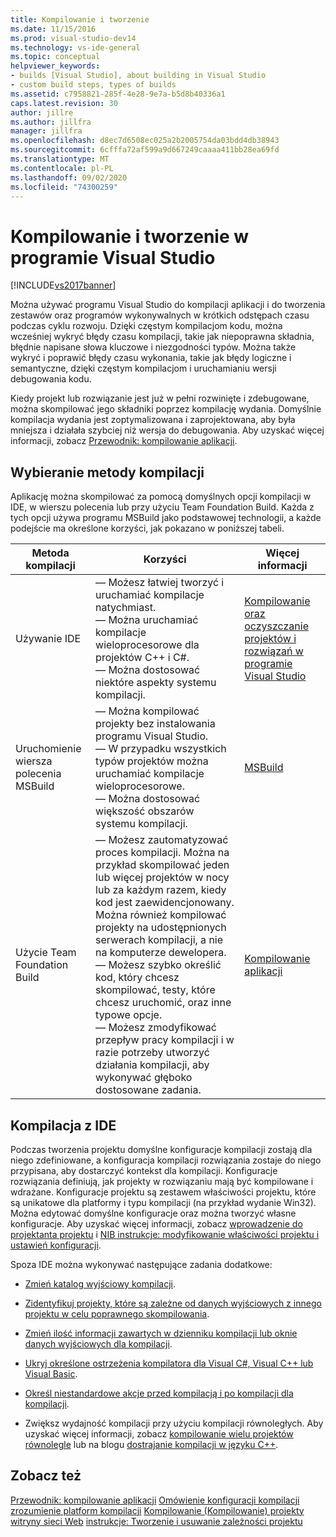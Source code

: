 ```yaml
---
title: Kompilowanie i tworzenie
ms.date: 11/15/2016
ms.prod: visual-studio-dev14
ms.technology: vs-ide-general
ms.topic: conceptual
helpviewer_keywords:
- builds [Visual Studio], about building in Visual Studio
- custom build steps, types of builds
ms.assetid: c7958821-285f-4e28-9e7a-b5d8b40336a1
caps.latest.revision: 30
author: jillre
ms.author: jillfra
manager: jillfra
ms.openlocfilehash: d8ec7d6508ec025a2b2005754da03bdd4db38943
ms.sourcegitcommit: 6cfffa72af599a9d667249caaaa411bb28ea69fd
ms.translationtype: MT
ms.contentlocale: pl-PL
ms.lasthandoff: 09/02/2020
ms.locfileid: "74300259"
---
```

# <a name="compiling-and-building-in-visual-studio"></a>Kompilowanie i tworzenie w programie Visual Studio
[!INCLUDE[vs2017banner](../includes/vs2017banner.md)]

Można używać programu Visual Studio do kompilacji aplikacji i do tworzenia zestawów oraz programów wykonywalnych w krótkich odstępach czasu podczas cyklu rozwoju. Dzięki częstym kompilacjom kodu, można wcześniej wykryć błędy czasu kompilacji, takie jak niepoprawna składnia, błędnie napisane słowa kluczowe i niezgodności typów. Można także wykryć i poprawić błędy czasu wykonania, takie jak błędy logiczne i semantyczne, dzięki częstym kompilacjom i uruchamianiu wersji debugowania kodu.

 Kiedy projekt lub rozwiązanie jest już w pełni rozwinięte i zdebugowane, można skompilować jego składniki poprzez kompilację wydania. Domyślnie kompilacja wydania jest zoptymalizowana i zaprojektowana, aby była mniejsza i działała szybciej niż wersja do debugowania. Aby uzyskać więcej informacji, zobacz [Przewodnik: kompilowanie aplikacji](../ide/walkthrough-building-an-application.md).

## <a name="choosing-a-build-method"></a>Wybieranie metody kompilacji
 Aplikację można skompilować za pomocą domyślnych opcji kompilacji w IDE, w wierszu polecenia lub przy użyciu Team Foundation Build. Każda z tych opcji używa programu MSBuild jako podstawowej technologii, a każde podejście ma określone korzyści, jak pokazano w poniższej tabeli.

|Metoda kompilacji|Korzyści|Więcej informacji|
|------------------|--------------|--------------------------|
|Używanie IDE|— Możesz łatwiej tworzyć i uruchamiać kompilacje natychmiast.<br />— Można uruchamiać kompilacje wieloprocesorowe dla projektów C++ i C#.<br />— Można dostosować niektóre aspekty systemu kompilacji.|[Kompilowanie oraz oczyszczanie projektów i rozwiązań w programie Visual Studio](../ide/building-and-cleaning-projects-and-solutions-in-visual-studio.md)|
|Uruchomienie wiersza polecenia MSBuild|— Można kompilować projekty bez instalowania programu Visual Studio.<br />— W przypadku wszystkich typów projektów można uruchamiać kompilacje wieloprocesorowe.<br />— Można dostosować większość obszarów systemu kompilacji.|[MSBuild](../msbuild/msbuild.md)|
|Użycie Team Foundation Build|— Możesz zautomatyzować proces kompilacji. Można na przykład skompilować jeden lub więcej projektów w nocy lub za każdym razem, kiedy kod jest zaewidencjonowany. Można również kompilować projekty na udostępnionych serwerach kompilacji, a nie na komputerze dewelopera.<br />— Możesz szybko określić kod, który chcesz skompilować, testy, które chcesz uruchomić, oraz inne typowe opcje.<br />— Możesz zmodyfikować przepływ pracy kompilacji i w razie potrzeby utworzyć działania kompilacji, aby wykonywać głęboko dostosowane zadania.|[Kompilowanie aplikacji](/azure/devops/pipelines/index)|

## <a name="building-from-the-ide"></a>Kompilacja z IDE
 Podczas tworzenia projektu domyślne konfiguracje kompilacji zostają dla niego zdefiniowane, a konfiguracja kompilacji rozwiązania zostaje do niego przypisana, aby dostarczyć kontekst dla kompilacji. Konfiguracje rozwiązania definiują, jak projekty w rozwiązaniu mają być kompilowane i wdrażane. Konfiguracje projektu są zestawem właściwości projektu, które są unikatowe dla platformy i typu kompilacji (na przykład wydanie Win32). Można edytować domyślne konfiguracje oraz można tworzyć własne konfiguracje. Aby uzyskać więcej informacji, zobacz [wprowadzenie do projektanta projektu](https://msdn.microsoft.com/898dd854-c98d-430c-ba1b-a913ce3c73d7) i [NIB instrukcje: modyfikowanie właściwości projektu i ustawień konfiguracji](https://msdn.microsoft.com/e7184bc5-2f2b-4b4f-aa9a-3ecfcbc48b67).

 Spoza IDE można wykonywać następujące zadania dodatkowe:

- [Zmień katalog wyjściowy kompilacji](../ide/how-to-change-the-build-output-directory.md).

- [Zidentyfikuj projekty, które są zależne od danych wyjściowych z innego projektu w celu poprawnego skompilowania](../ide/how-to-create-and-remove-project-dependencies.md).

- [Zmień ilość informacji zawartych w dzienniku kompilacji lub oknie danych wyjściowych dla kompilacji](../ide/how-to-view-save-and-configure-build-log-files.md).

- [Ukryj określone ostrzeżenia kompilatora dla Visual C#, Visual C++ lub Visual Basic](../ide/how-to-suppress-compiler-warnings.md).

- [Określ niestandardowe akcje przed kompilacją i po kompilacji dla kompilacji](../ide/specifying-custom-build-events-in-visual-studio.md).

- Zwiększ wydajność kompilacji przy użyciu kompilacji równoległych. Aby uzyskać więcej informacji, zobacz [kompilowanie wielu projektów równolegle](../msbuild/building-multiple-projects-in-parallel-with-msbuild.md) lub na blogu [dostrajanie kompilacji w języku C++](https://blogs.msdn.microsoft.com/msbuild/2010/03/07/tuning-c-build-parallelism-in-vs2010/).

## <a name="see-also"></a>Zobacz też
 [Przewodnik: kompilowanie aplikacji](../ide/walkthrough-building-an-application.md) [Omówienie konfiguracji kompilacji](../ide/understanding-build-configurations.md) [zrozumienie platform kompilacji](../ide/understanding-build-platforms.md) [Kompilowanie (Kompilowanie) projekty witryny sieci Web](https://msdn.microsoft.com/library/a9cbb88c-8fff-4c67-848b-98fbfd823193) [instrukcje: Tworzenie i usuwanie zależności projektu](../ide/how-to-create-and-remove-project-dependencies.md)
